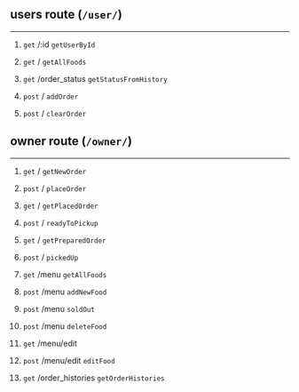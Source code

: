 ## users route (`/user/`)
------------------------------------------------
1. `get` /:id `getUserById`

2. `get` / `getAllFoods`

3. `get` /order_status `getStatusFromHistory`

4. `post` / `addOrder`

5. `post` / `clearOrder`


## owner route (`/owner/`)
-------------------------------------------------
1. `get` / `getNewOrder`

2. `post` / `placeOrder`

3. `get` / `getPlacedOrder`

4. `post` / `readyToPickup`

5. `get` / `getPreparedOrder`

6. `post` / `pickedUp`

7. `get` /menu `getAllFoods`

8. `post` /menu `addNewFood`

9. `post` /menu `soldOut`

10. `post` /menu `deleteFood`

11. `get` /menu/edit 

12. `post` /menu/edit `editFood`

13. `get` /order_histories `getOrderHistories`
